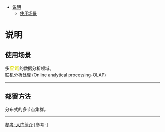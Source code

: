 - [说明](#说明)
    + [使用场景](#使用场景)


# 说明

## 使用场景

多<font color="#dddd00" size="3">查询</font>的数据分析领域。  
联机分析处理 (Online analytical processing-OLAP)  

---

## 部署方法

分布式的多节点集群。  

---

[参考-入门简介](https://zhuanlan.zhihu.com/p/98135840)
[参考-]

## 